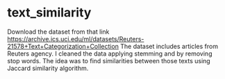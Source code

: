 # text_similarity

Download the dataset from that link https://archive.ics.uci.edu/ml/datasets/Reuters-21578+Text+Categorization+Collection
The dataset includes articles from Reuters agency. I cleaned the data applying stemming and by removing stop words. The idea was to find similarities between those texts using Jaccard similarity algorithm.
